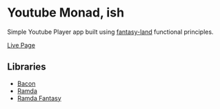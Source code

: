 # Youtube Monad, ish

Simple Youtube Player app built using [fantasy-land](https://github.com/fantasyland/fantasy-land) functional principles.

[Live Page](https://nem035.github.io/youtube-monad-ish)

## Libraries

- [Bacon](https://baconjs.github.io/)
- [Ramda](ramdajs.com)
- [Ramda Fantasy](https://github.com/ramda/ramda-fantasy)
